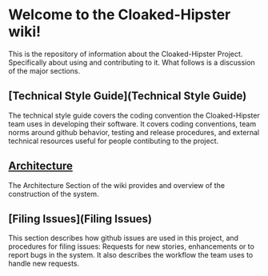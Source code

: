 Welcome to the Cloaked-Hipster wiki!
====================================
This is the repository of information about the Cloaked-Hipster Project.  Specifically about using and contributing to it.   What follows is a discussion of the major sections.

[Technical Style Guide](Technical Style Guide)
---------------------
The technical style guide covers the coding convention the Cloaked-Hipster team uses in developing their software.  It covers coding conventions, team norms around github behavior, testing and release procedures, and external technical resources useful for people contibuting to the project.

[Architecture](Architecture)
------------
The Architecture Section of the wiki provides and overview of the construction of the system.

[Filing Issues](Filing Issues)
-------------
This section describes how github issues are used in this project, and procedures for filing issues:  Requests for new stories, enhancements or to report bugs in the system.   It also describes the workflow the team uses to handle new requests.
